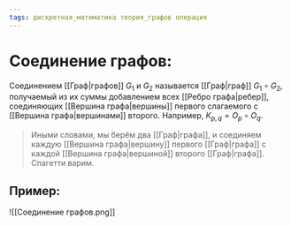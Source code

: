 ```yaml
---
tags: дискретная_математика теория_графов операция
---
```

# Соединение графов:
Соединением [[Граф|графов]] $G_1$ и $G_2$ называется [[Граф|граф]] $G_1 \circ G_2$, получаемый из их суммы добавлением всех [[Ребро графа|ребер]], соединяющих [[Вершина графа|вершины]] первого слагаемого с [[Вершина графа|вершинами]] второго. Например, $K_{p,q} = O_p \circ O_q$.

> Иными словами, мы берём два [[Граф|графа]], и соединяем каждую [[Вершина графа|вершину]] первого [[Граф|графа]] с каждой [[Вершина графа|вершиной]] второго [[Граф|графа]].
> Спагетти варим.
## Пример:
![[Соединение графов.png]]